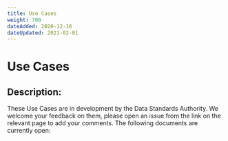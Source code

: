 ```yaml
---
title: Use Cases
weight: 700
dateAdded: 2020-12-16
dateUpdated: 2021-02-01
---
```


# Use Cases

## Description:
These Use Cases are in development by the Data Standards Authority. We welcome your feedback on them, please open an issue from the link on the relevant page to add your comments. The following documents are currently open: